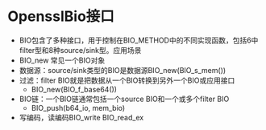 # OpensslBio接口
- BIO包含了多种接口，用于控制在BIO_METHOD中的不同实现函数，包括6中filter型和8种source/sink型。应用场景
- BIO_new 常见一个BIO对象
- 数据源：source/sink类型的BIO是数据源BIO_new(BIO_s_mem())
- 过滤：filter BIO就是把数据从一个BIO转换到另外一个BIO或应用接口
    + BIO_new(BIO_f_base64())
- BIO链：一个BIO链通常包括一个source BIO和一个或多个filter BIO
    + BIO_push(b64_io, mem_bio)
- 写编码，读编码BIO_write BIO_read_ex